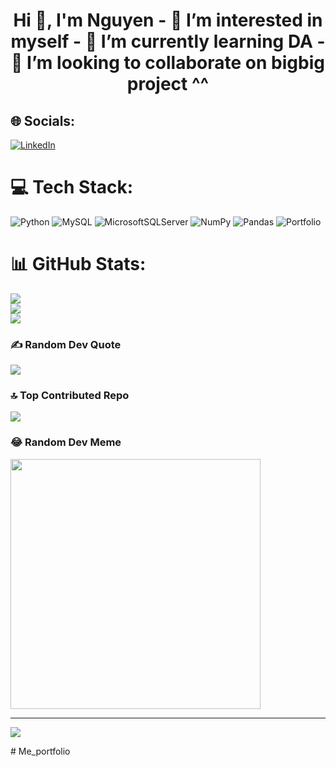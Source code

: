<h1 align="center">Hi 👋, I'm Nguyen
- 👀 I’m interested in myself 
- 🌱 I’m currently learning DA
- 💞️ I’m looking to collaborate on bigbig project ^^ 

<!---
thithaonguyen251/thithaonguyen251 is a ✨ special ✨ repository because its `README.md` (this file) appears on your GitHub profile.
You can click the Preview link to take a look at your changes.
--->

## 🌐 Socials:
[![LinkedIn](https://img.shields.io/badge/LinkedIn-%230077B5.svg?logo=linkedin&logoColor=white)](https://linkedin.com/in/nguyen251) 

# 💻 Tech Stack:
![Python](https://img.shields.io/badge/python-3670A0?style=flat-square&logo=python&logoColor=ffdd54) ![MySQL](https://img.shields.io/badge/mysql-%2300f.svg?style=flat-square&logo=mysql&logoColor=white) ![MicrosoftSQLServer](https://img.shields.io/badge/Microsoft%20SQL%20Sever-CC2927?style=flat-square&logo=microsoft%20sql%20server&logoColor=white) ![NumPy](https://img.shields.io/badge/numpy-%23013243.svg?style=flat-square&logo=numpy&logoColor=white) ![Pandas](https://img.shields.io/badge/pandas-%23150458.svg?style=flat-square&logo=pandas&logoColor=white) ![Portfolio](https://img.shields.io/badge/Portfolio-%23000000.svg?style=flat-square&logo=firefox&logoColor=#FF7139)
# 📊 GitHub Stats:
![](https://github-readme-stats.vercel.app/api?username=thithaonguyen251&theme=radical&hide_border=false&include_all_commits=false&count_private=false)<br/>
![](https://github-readme-streak-stats.herokuapp.com/?user=thithaonguyen251&theme=radical&hide_border=false)<br/>
![](https://github-readme-stats.vercel.app/api/top-langs/?username=thithaonguyen251&theme=radical&hide_border=false&include_all_commits=false&count_private=false&layout=compact)

### ✍️ Random Dev Quote
![](https://quotes-github-readme.vercel.app/api?type=horizontal&theme=tokyonight)

### 🔝 Top Contributed Repo
![](https://github-contributor-stats.vercel.app/api?username=thithaonguyen251&limit=5&theme=dracula&combine_all_yearly_contributions=true)

### 😂 Random Dev Meme
<img src='https://randommeme-five.vercel.app/' style="height: 400px;"/>

---
[![](https://visitcount.itsvg.in/api?id=thithaonguyen251&icon=1&color=0)](https://visitcount.itsvg.in)

<!-- Proudly created with GPRM ( https://gprm.itsvg.in ) --># Me_portfolio
